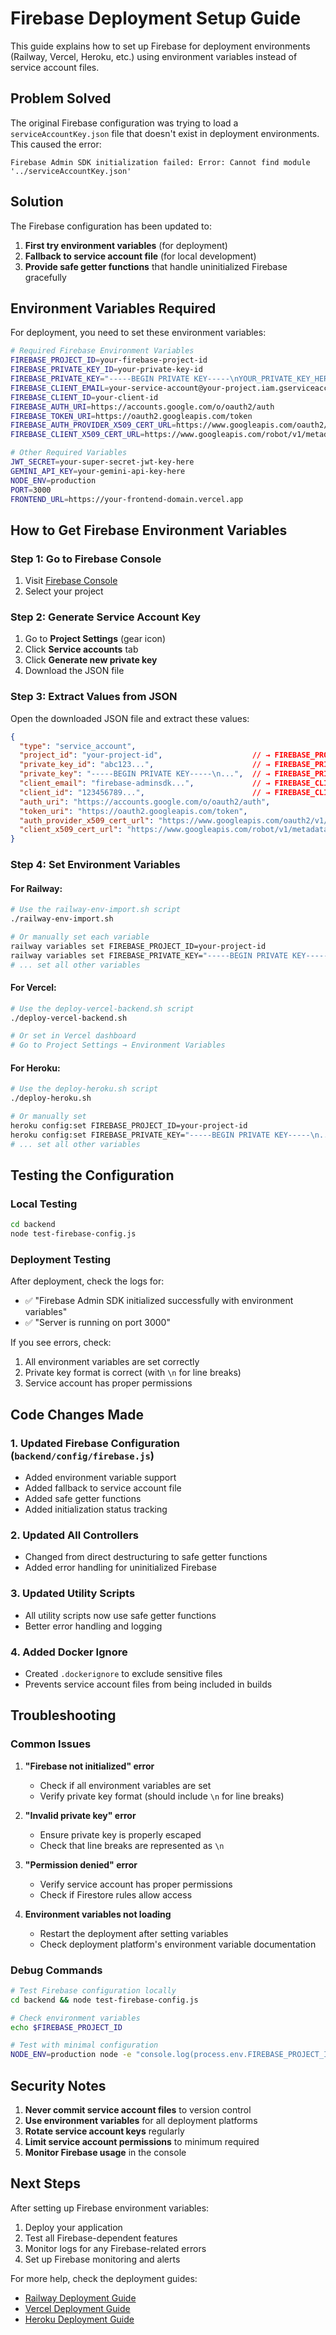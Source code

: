 # Firebase Deployment Setup Guide

This guide explains how to set up Firebase for deployment environments (Railway, Vercel, Heroku, etc.) using environment variables instead of service account files.

## Problem Solved

The original Firebase configuration was trying to load a `serviceAccountKey.json` file that doesn't exist in deployment environments. This caused the error:

```
Firebase Admin SDK initialization failed: Error: Cannot find module '../serviceAccountKey.json'
```

## Solution

The Firebase configuration has been updated to:
1. **First try environment variables** (for deployment)
2. **Fallback to service account file** (for local development)
3. **Provide safe getter functions** that handle uninitialized Firebase gracefully

## Environment Variables Required

For deployment, you need to set these environment variables:

```bash
# Required Firebase Environment Variables
FIREBASE_PROJECT_ID=your-firebase-project-id
FIREBASE_PRIVATE_KEY_ID=your-private-key-id
FIREBASE_PRIVATE_KEY="-----BEGIN PRIVATE KEY-----\nYOUR_PRIVATE_KEY_HERE\n-----END PRIVATE KEY-----\n"
FIREBASE_CLIENT_EMAIL=your-service-account@your-project.iam.gserviceaccount.com
FIREBASE_CLIENT_ID=your-client-id
FIREBASE_AUTH_URI=https://accounts.google.com/o/oauth2/auth
FIREBASE_TOKEN_URI=https://oauth2.googleapis.com/token
FIREBASE_AUTH_PROVIDER_X509_CERT_URL=https://www.googleapis.com/oauth2/v1/certs
FIREBASE_CLIENT_X509_CERT_URL=https://www.googleapis.com/robot/v1/metadata/x509/your-service-account%40your-project.iam.gserviceaccount.com

# Other Required Variables
JWT_SECRET=your-super-secret-jwt-key-here
GEMINI_API_KEY=your-gemini-api-key-here
NODE_ENV=production
PORT=3000
FRONTEND_URL=https://your-frontend-domain.vercel.app
```

## How to Get Firebase Environment Variables

### Step 1: Go to Firebase Console
1. Visit [Firebase Console](https://console.firebase.google.com/)
2. Select your project

### Step 2: Generate Service Account Key
1. Go to **Project Settings** (gear icon)
2. Click **Service accounts** tab
3. Click **Generate new private key**
4. Download the JSON file

### Step 3: Extract Values from JSON
Open the downloaded JSON file and extract these values:

```json
{
  "type": "service_account",
  "project_id": "your-project-id",                    // → FIREBASE_PROJECT_ID
  "private_key_id": "abc123...",                      // → FIREBASE_PRIVATE_KEY_ID
  "private_key": "-----BEGIN PRIVATE KEY-----\n...",  // → FIREBASE_PRIVATE_KEY
  "client_email": "firebase-adminsdk...",             // → FIREBASE_CLIENT_EMAIL
  "client_id": "123456789...",                        // → FIREBASE_CLIENT_ID
  "auth_uri": "https://accounts.google.com/o/oauth2/auth",
  "token_uri": "https://oauth2.googleapis.com/token",
  "auth_provider_x509_cert_url": "https://www.googleapis.com/oauth2/v1/certs",
  "client_x509_cert_url": "https://www.googleapis.com/robot/v1/metadata/x509/..."
}
```

### Step 4: Set Environment Variables

#### For Railway:
```bash
# Use the railway-env-import.sh script
./railway-env-import.sh

# Or manually set each variable
railway variables set FIREBASE_PROJECT_ID=your-project-id
railway variables set FIREBASE_PRIVATE_KEY="-----BEGIN PRIVATE KEY-----\n...\n-----END PRIVATE KEY-----\n"
# ... set all other variables
```

#### For Vercel:
```bash
# Use the deploy-vercel-backend.sh script
./deploy-vercel-backend.sh

# Or set in Vercel dashboard
# Go to Project Settings → Environment Variables
```

#### For Heroku:
```bash
# Use the deploy-heroku.sh script
./deploy-heroku.sh

# Or manually set
heroku config:set FIREBASE_PROJECT_ID=your-project-id
heroku config:set FIREBASE_PRIVATE_KEY="-----BEGIN PRIVATE KEY-----\n...\n-----END PRIVATE KEY-----\n"
# ... set all other variables
```

## Testing the Configuration

### Local Testing
```bash
cd backend
node test-firebase-config.js
```

### Deployment Testing
After deployment, check the logs for:
- ✅ "Firebase Admin SDK initialized successfully with environment variables"
- ✅ "Server is running on port 3000"

If you see errors, check:
1. All environment variables are set correctly
2. Private key format is correct (with `\n` for line breaks)
3. Service account has proper permissions

## Code Changes Made

### 1. Updated Firebase Configuration (`backend/config/firebase.js`)
- Added environment variable support
- Added fallback to service account file
- Added safe getter functions
- Added initialization status tracking

### 2. Updated All Controllers
- Changed from direct destructuring to safe getter functions
- Added error handling for uninitialized Firebase

### 3. Updated Utility Scripts
- All utility scripts now use safe getter functions
- Better error handling and logging

### 4. Added Docker Ignore
- Created `.dockerignore` to exclude sensitive files
- Prevents service account files from being included in builds

## Troubleshooting

### Common Issues

1. **"Firebase not initialized" error**
   - Check if all environment variables are set
   - Verify private key format (should include `\n` for line breaks)

2. **"Invalid private key" error**
   - Ensure private key is properly escaped
   - Check that line breaks are represented as `\n`

3. **"Permission denied" error**
   - Verify service account has proper permissions
   - Check if Firestore rules allow access

4. **Environment variables not loading**
   - Restart the deployment after setting variables
   - Check deployment platform's environment variable documentation

### Debug Commands

```bash
# Test Firebase configuration locally
cd backend && node test-firebase-config.js

# Check environment variables
echo $FIREBASE_PROJECT_ID

# Test with minimal configuration
NODE_ENV=production node -e "console.log(process.env.FIREBASE_PROJECT_ID)"
```

## Security Notes

1. **Never commit service account files** to version control
2. **Use environment variables** for all deployment platforms
3. **Rotate service account keys** regularly
4. **Limit service account permissions** to minimum required
5. **Monitor Firebase usage** in the console

## Next Steps

After setting up Firebase environment variables:

1. Deploy your application
2. Test all Firebase-dependent features
3. Monitor logs for any Firebase-related errors
4. Set up Firebase monitoring and alerts

For more help, check the deployment guides:
- [Railway Deployment Guide](RAILWAY_DEPLOYMENT.md)
- [Vercel Deployment Guide](DEPLOYMENT.md)
- [Heroku Deployment Guide](DEPLOYMENT.md) 